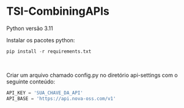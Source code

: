 # TSI-CombiningAPIs

Python versão 3.11

Instalar os pacotes python:
```py 
pip install -r requirements.txt
```

<br/>

Criar um arquivo chamado config.py no diretório api-settings com o seguinte conteúdo:
```py
API_KEY = 'SUA_CHAVE_DA_API'
API_BASE = 'https://api.nova-oss.com/v1'
```

